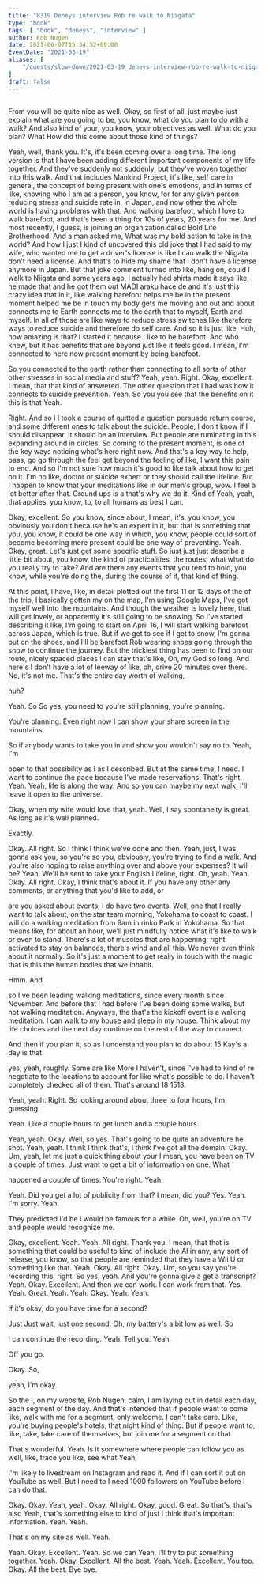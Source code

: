 ```yaml
---
title: "8319 Deneys interview Rob re walk to Niigata"
type: "book"
tags: [ "book", "deneys", "interview" ]
author: Rob Nugen
date: 2021-06-07T15:34:52+09:00
EventDate: "2021-03-19"
aliases: [
    "/quests/slow-down/2021-03-19_deneys-interview-rob-re-walk-to-niigata",
]
draft: false
---
```


<img
src=""
alt=""
class="title" />

From you will be quite nice as well. Okay, so first of all, just maybe
just explain what are you going to be, you know, what do you plan to
do with a walk? And also kind of your, you know, your objectives as
well. What do you plan? What How did this come about those kind of
things?

Yeah, well, thank you. It's, it's been coming over a long time. The
long version is that I have been adding different important components
of my life together. And they've suddenly not suddenly, but they've
woven together into this walk. And that includes Mankind Project, it's
like, self care in general, the concept of being present with one's
emotions, and in terms of like, knowing who I am as a person, you
know, for for any given person reducing stress and suicide rate in, in
Japan, and now other the whole world is having problems with that. And
walking barefoot, which I love to walk barefoot, and that's been a
thing for 10s of years, 20 years for me. And most recently, I guess,
is joining an organization called Bold Life Brotherhood. And a man
asked me, What was my bold action to take in the world? And how I just
I kind of uncovered this old joke that I had said to my wife, who
wanted me to get a driver's license is like I can walk the Niigata
don't need a license. And that's to hide my shame that I don't have a
license anymore in Japan. But that joke comment turned into like, hang
on, could I walk to Niigata and some years ago, I actually had shirts
made it says like, he made that and he got them out MADI araku hace de
and it's just this crazy idea that in it, like walking barefoot helps
me be in the present moment helped me be in touch my body gets me
moving and out and about connects me to Earth connects me to the earth
that to myself, Earth and myself. In all of those are like ways to
reduce stress switches like therefore ways to reduce suicide and
therefore do self care. And so it is just like, Huh, how amazing is
that? I started it because I like to be barefoot. And who knew, but it
has benefits that are beyond just like it feels good. I mean, I'm
connected to here now present moment by being barefoot.

So you connected to the earth rather than connecting to all sorts of
other other stresses in social media and stuff? Yeah,
yeah. Right. Okay, excellent. I mean, that that kind of answered. The
other question that I had was how it connects to suicide
prevention. Yeah. So you you see that the benefits on it this is that
Yeah.

Right. And so I I took a course of quitted a question persuade return
course, and some different ones to talk about the suicide. People, I
don't know if I should disappear. It should be an interview. But
people are ruminating in this expanding around in circles. So coming
to the present moment, is one of the key ways noticing what's here
right now. And that's a key way to help, pass, go go through the feel
get beyond the feeling of like, I want this pain to end. And so I'm
not sure how much it's good to like talk about how to get on it. I'm
no like, doctor or suicide expert or they should call the
lifeline. But I happen to know that your meditations like in our men's
group, wow. I feel a lot better after that. Ground ups is a that's why
we do it. Kind of Yeah, yeah, that applies, you know, to, to all
humans as best I can.

Okay, excellent. So you know, since about, I mean, it's, you know, you
obviously you don't because he's an expert in it, but that is
something that you, you know, it could be one way in which, you know,
people could sort of become becoming more present could be one way of
preventing. Yeah. Okay, great. Let's just get some specific stuff. So
just just just describe a little bit about, you know, the kind of
practicalities, the routes, what what do you really try to take? And
are there any events that you tend to hold, you know, while you're
doing the, during the course of it, that kind of thing.

At this point, I have, like, in detail plotted out the first 11 or 12
days of the of the trip, I basically gotten my on the map, I'm using
Google Maps, I've got myself well into the mountains. And though the
weather is lovely here, that will get lovely, or apparently it's still
going to be snowing. So I've started describing it like, I'm going to
start on April 16, I will start walking barefoot across Japan, which
is true. But if we get to see if I get to snow, I'm gonna put on the
shoes, and I'll be barefoot Rob wearing shoes going through the snow
to continue the journey. But the trickiest thing has been to find on
our route, nicely spaced places I can stay that's like, Oh, my God so
long. And here's I don't have a lot of leeway of like, oh, drive 20
minutes over there. No, it's not me. That's the entire day worth of
walking,

huh?

Yeah. So So yes, you need to you're still planning, you're planning.

You're planning. Even right now I can show your share screen in the mountains.

So if anybody wants to take you in and show you wouldn't say no to. Yeah, I'm

open to that possibility as I as I described. But at the same time, I
need. I want to continue the pace because I've made
reservations. That's right. Yeah. Yeah, life is along the way. And so
you can maybe my next walk, I'll leave it open to the universe.

Okay, when my wife would love that, yeah. Well, I say spontaneity is
great. As long as it's well planned.

Exactly.

Okay. All right. So I think I think we've done and then. Yeah, just, I
was gonna ask you, so you're so you, obviously, you're trying to find
a walk. And you're also hoping to raise anything over and above your
expenses? It will be? Yeah. We'll be sent to take your English
Lifeline, right. Oh, yeah. Yeah. Okay. All right. Okay, I think that's
about it. If you have any other any comments, or anything that you'd
like to add, or

are you asked about events, I do have two events. Well, one that I
really want to talk about, on the star team morning, Yokohama to coast
to coast. I will do a walking meditation from 9am in rinko Park in
Yokohama. So that means like, for about an hour, we'll just mindfully
notice what it's like to walk or even to stand. There's a lot of
muscles that are happening, right activated to stay on balances,
there's wind and all this. We never even think about it normally. So
it's just a moment to get really in touch with the magic that is this
the human bodies that we inhabit.

Hmm. And

so I've been leading walking meditations, since every month since
November. And before that I had before I've been doing some walks, but
not walking meditation. Anyways, the that's the kickoff event is a
walking meditation. I can walk to my house and sleep in my
house. Think about my life choices and the next day continue on the
rest of the way to connect.

And then if you plan it, so as I understand you plan to do about 15 Kay's a day is that

yes, yeah, roughly. Some are like More I haven't, since I've had to
kind of re negotiate to the locations to account for like what's
possible to do. I haven't completely checked all of them. That's
around 18 1518.

Yeah, yeah. Right. So looking around about three to four hours, I'm guessing.

Yeah. Like a couple hours to get lunch and a couple hours.

Yeah, yeah. Okay. Well, so yes. That's going to be quite an adventure
he shot. Yeah, yeah. I think I think that's, I think I've got all the
domain. Okay. Um, yeah, let me just a quick thing about your I mean,
you have been on TV a couple of times. Just want to get a bit of
information on one. What

happened a couple of times. You're right. Yeah.

Yeah. Did you get a lot of publicity from that? I mean, did you? Yes. Yeah. I'm sorry. Yeah.

They predicted I'd be I would be famous for a while. Oh, well, you're on TV and people would recognize me.

Okay, excellent. Yeah. Yeah. All right. Thank you. I mean, that that
is something that could be useful to kind of include the AI in any,
any sort of release, you know, so that people are reminded that they
have a Wii U or something like that. Yeah. Okay. All right. Okay. Um,
so you say you're recording this, right. So yes, yeah. And you're
gonna give a get a transcript? Yeah. Okay. Excellent. And then we can
work. I can work from
that. Yes. Yeah. Great. Yeah. Yeah. Okay. Yeah. Yeah.

If it's okay, do you have time for a second?

Just Just wait, just one second. Oh, my battery's a bit low as well. So

I can continue the recording. Yeah. Tell you. Yeah.

Off you go.

Okay. So,

yeah, I'm okay.

So the I, on my website, Rob Nugen, calm, I am laying out in detail
each day, each segment of the day. And that's intended that if people
want to come like, walk with me for a segment, only welcome. I can't
take care. Like, you're buying people's hotels, that night kind of
thing. But if people want to, like, take, take care of themselves, but
join me for a segment on that.

That's wonderful. Yeah. Is it somewhere where people can follow you as
well, like, trace you like, see what Yeah,

I'm likely to livestream on Instagram and read it. And if I can sort
it out on YouTube as well. But I need to I need 1000 followers on
YouTube before I can do that.

Okay. Okay. Yeah, yeah. Okay. All right. Okay, good. Great. So that's,
that's also Yeah, that's something else to kind of just I think that's
important information. Yeah. Yeah.

That's on my site as well. Yeah.

Yeah. Okay. Excellent. Yeah. So we can Yeah, I'll try to put something
together. Yeah. Okay. Excellent. All the
best. Yeah. Yeah. Excellent. You too. Okay. All the best. Bye bye.
